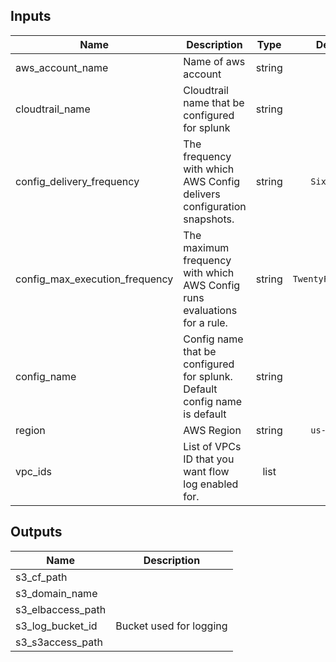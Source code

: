 
## Inputs

| Name | Description | Type | Default | Required |
|------|-------------|:----:|:-----:|:-----:|
| aws_account_name | Name of aws account | string | - | yes |
| cloudtrail_name | Cloudtrail name that be configured for splunk | string | - | yes |
| config_delivery_frequency | The frequency with which AWS Config delivers configuration snapshots. | string | `Six_Hours` | no |
| config_max_execution_frequency | The maximum frequency with which AWS Config runs evaluations for a rule. | string | `TwentyFour_Hours` | no |
| config_name | Config name that be configured for splunk. Default config name is default | string | - | yes |
| region | AWS Region | string | `us-east-1` | no |
| vpc_ids | List of VPCs ID that you want flow log enabled for. | list | - | yes |

## Outputs

| Name | Description |
|------|-------------|
| s3_cf_path |  |
| s3_domain_name |  |
| s3_elbaccess_path |  |
| s3_log_bucket_id | Bucket used for logging |
| s3_s3access_path |  |

